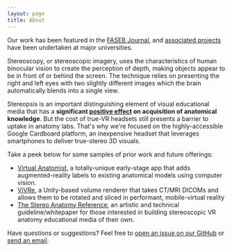 ```yaml
---
layout: page
title: About
---
```


<p class="message">
      Our work has been featured in the <a href="https://faseb.onlinelibrary.wiley.com/doi/abs/10.1096/fasebj.2021.35.S1.00384">FASEB Journal</a>, and <a href="https://healthsci.mcmaster.ca/pain-institute/news-events/news-article/2018/09/12/mcmaster-creates-virtual-reality-anatomy-app-that-combines-old-and-new-technologies">associated projects</a> have been undertaken at major universities.
</p>

Stereoscopy, or stereoscopic imagery, uses the characteristics of human binocular vision to create the perception of depth, making objects appear to be in front of or behind the screen. The technique relies on presenting the right and left eyes with
two slightly different images which the brain automatically blends into a single view.

Stereopsis is an important distinguishing element of visual educational media that has a <b>significant [positive effect](https://onlinelibrary.wiley.com/doi/full/10.1111/medu.14352) on acquisition of anatomical knowledge</b>. But the cost of true-VR headsets still presents a barrier to uptake in anatomy labs. That's why we're focused on the highly-accessible Google Cardboard platform, an inexpensive headset that leverages smartphones to deliver true-stereo 3D visuals.

Take a peek below for some samples of prior work and future offerings:

* [Virtual Anatomist](https://faseb.onlinelibrary.wiley.com/doi/abs/10.1096/fasebj.2021.35.S1.00384), a totally-unique early-stage app that adds augmented-reality labels to existing anatomical models using computer vision.
* [ViVRe](https://github.com/malyalar/vr-volume-renderer), a Unity-based volume renderer that takes CT/MRI DICOMs and allows them to be rotated and sliced in performant, mobile-virtual reality
* [The Stereo Anatomy Reference](https://github.com/malyalar/stereo-anatomy-reference), an artistic and technical guideline/whitepaper for those interested in building stereoscopic VR anatomy educational media of their own.


Have questions or suggestions? Feel free to <a href="https://github.com/malyalar/virtualvesalius/issues/new">open an issue on our GitHub</a> or <a href="mailto:rohitml2013@gmail.com">send an email</a>.

